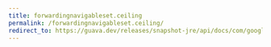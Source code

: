 ```yaml
---
title: forwardingnavigableset.ceiling
permalink: /forwardingnavigableset.ceiling/
redirect_to: https://guava.dev/releases/snapshot-jre/api/docs/com/google/common/collect/ForwardingNavigableSet.html#ceiling-E-
---
```


